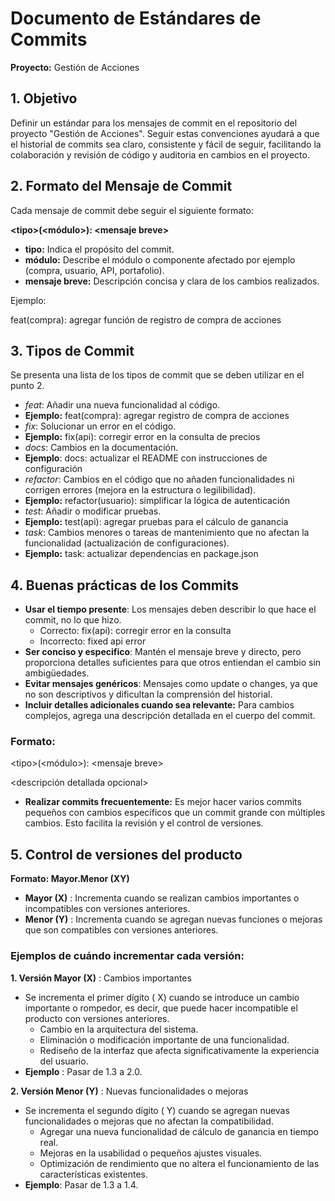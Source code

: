 # **Documento de Estándares de Commits**

**Proyecto:** Gestión de Acciones

## 1\. Objetivo

Definir un estándar para los mensajes de commit en el repositorio del proyecto "Gestión de Acciones". Seguir estas convenciones ayudará a que el historial de commits sea claro, consistente y fácil de seguir, facilitando la colaboración y revisión de código y auditoria en cambios en el proyecto.

## 2\. Formato del Mensaje de Commit

Cada mensaje de commit debe seguir el siguiente formato:

**&lt;tipo&gt;(&lt;módulo&gt;): &lt;mensaje breve&gt;**

- **tipo:** Indica el propósito del commit.
- **módulo:** Describe el módulo o componente afectado por ejemplo (compra, usuario, API, portafolio).
- **mensaje breve:** Descripción concisa y clara de los cambios realizados.

Ejemplo:

feat(compra): agregar función de registro de compra de acciones

## 3\. Tipos de Commit

Se presenta una lista de los tipos de commit que se deben utilizar en el punto 2.

- _feat_: Añadir una nueva funcionalidad al código.
- **Ejemplo:** feat(compra): agregar registro de compra de acciones
- _fix_: Solucionar un error en el código.
- **Ejemplo:** fix(api): corregir error en la consulta de precios
- _docs_: Cambios en la documentación.
- **Ejemplo**: docs: actualizar el README con instrucciones de configuración
- _refactor_: Cambios en el código que no añaden funcionalidades ni corrigen errores (mejora en la estructura o legilibilidad).
- **Ejemplo:** refactor(usuario): simplificar la lógica de autenticación
- _test_: Añadir o modificar pruebas.
- **Ejemplo:** test(api): agregar pruebas para el cálculo de ganancia
- _task_: Cambios menores o tareas de mantenimiento que no afectan la funcionalidad (actualización de configuraciones).
- **Ejemplo:** task: actualizar dependencias en package.json

## 4\. Buenas prácticas de los Commits

- **Usar el tiempo presente**: Los mensajes deben describir lo que hace el commit, no lo que hizo.
  - Correcto: fix(api): corregir error en la consulta
  - Incorrecto: fixed api error
- **Ser conciso y especifico**: Mantén el mensaje breve y directo, pero proporciona detalles suficientes para que otros entiendan el cambio sin ambigüedades.
- **Evitar mensajes genéricos**: Mensajes como update o changes, ya que no son descriptivos y dificultan la comprensión del historial.
- **Incluir detalles adicionales cuando sea relevante:** Para cambios complejos, agrega una descripción detallada en el cuerpo del commit.

### Formato:

&lt;tipo&gt;(&lt;módulo&gt;): &lt;mensaje breve&gt;

&lt;descripción detallada opcional&gt;

- **Realizar commits frecuentemente:** Es mejor hacer varios commits pequeños con cambios específicos que un commit grande con múltiples cambios. Esto facilita la revisión y el control de versiones.

## 5\. Control de versiones del producto

**Formato: Mayor.Menor (XY)**

- **Mayor (X)** : Incrementa cuando se realizan cambios importantes o incompatibles con versiones anteriores.
- **Menor (Y)** : Incrementa cuando se agregan nuevas funciones o mejoras que son compatibles con versiones anteriores.

### **Ejemplos de cuándo incrementar cada versión:**

**1\. Versión Mayor (X)** : Cambios importantes

- Se incrementa el primer dígito ( X) cuando se introduce un cambio importante o rompedor, es decir, que puede hacer incompatible el producto con versiones anteriores.
  - Cambio en la arquitectura del sistema.
  - Eliminación o modificación importante de una funcionalidad.
  - Rediseño de la interfaz que afecta significativamente la experiencia del usuario.
- **Ejemplo** : Pasar de 1.3 a 2.0.

**2\. Versión Menor (Y)** : Nuevas funcionalidades o mejoras

- Se incrementa el segundo dígito ( Y) cuando se agregan nuevas funcionalidades o mejoras que no afectan la compatibilidad.
  - Agregar una nueva funcionalidad de cálculo de ganancia en tiempo real.
  - Mejoras en la usabilidad o pequeños ajustes visuales.
  - Optimización de rendimiento que no altera el funcionamiento de las características existentes.
- **Ejemplo**: Pasar de 1.3 a 1.4.